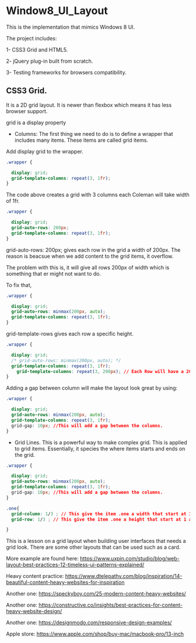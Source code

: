 # Window8_UI_Layout

This is the implementation that mimics Windows 8 UI.

The project includes:

1- CSS3 Grid and HTML5.

2- jQuery plug-in built from scratch.

3- Testing frameworks for browsers compatibility.


## CSS3 Grid.

It is a 2D grid layout. It is newer than flexbox which means it has less browser support.

grid is a display property


- Columns: The first thing we need to do is to define a wrapper that includes many items. These items are called grid items.

Add display grid to the wrapper.

```css
.wrapper {

  display: grid;
  grid-template-columns: repeat(3, 1fr);
}
```


The code above creates a grid with 3 columns each Coleman will take width of 1fr.

```css
.wrapper {

  display: grid;
  grid-auto-rows: 200px;
  grid-template-columns: repeat(3, 1fr);
}
```

grid-auto-rows: 200px; gives each row in the grid a width of 200px. The reason is beacsue when we add content to the grid items, it overflow.


The problem with this is, it will give all rows 200px of width which is something that er might not want to do.


To fix that,


```css
.wrapper {

  display: grid;
  grid-auto-rows: minmax(200px, auto);
  grid-template-columns: repeat(3, 1fr);
}
```

grid-template-rows gives each row a specific height.


```css
.wrapper {

  display: grid;
  /* grid-auto-rows: minmax(200px, auto); */
  grid-template-columns: repeat(3, 1fr);
    grid-template-columns: repeat(3, 200px); // Each Row will have a 200px in height.  
}
```

Adding a gap between column will make the layout look great by using:


```css
.wrapper {

  display: grid;
  grid-auto-rows: minmax(200px, auto);
  grid-template-columns: repeat(3, 1fr);
  grid-gap: 10px; //This will add a gap between the columns.
}
```


- Grid Lines. This is a powerful way to make complex grid. This is applied to grid items. Essentially, it species the where items starts and ends on the grid.

```css
.wrapper {

  display: grid;
  grid-auto-rows: minmax(200px, auto);
  grid-template-columns: repeat(3, 1fr);
  grid-gap: 10px; //This will add a gap between the columns.
}
```


```css
.one{
  grid-column: 1/3 ; // This give the item .one a width that start at 1 and ends at 3rd column.
  grid-row: 1/3 ; // This give the item .one a height that start at 1 and ends at 3rd rows. 

}

```

This is a lesson on a grid layout when building user interfaces that needs a grid look. There are some other layouts that can be used such as a card.


More example are found here: https://www.uxpin.com/studio/blog/web-layout-best-practices-12-timeless-ui-patterns-explained/

Heavy content practice: https://www.dtelepathy.com/blog/inspiration/14-beautiful-content-heavy-websites-for-inspiration

Another one: https://speckyboy.com/25-modern-content-heavy-websites/

Another one: https://constructive.co/insights/best-practices-for-content-heavy-website-design/



Another one: https://designmodo.com/responsive-design-examples/


Apple store: https://www.apple.com/shop/buy-mac/macbook-pro/13-inch

